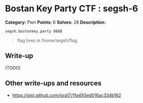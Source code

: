 # Bostan Key Party CTF : segsh-6

**Category:** Pwn
**Points:** 6
**Solves:** 28
**Description:**

`segsh.bostonkey.party 8888`

> flag lives in /home/segsh/flag 


## Write-up

(TODO)

## Other write-ups and resources

* <https://gist.github.com/isra17/1fa493ed016ac334b162> 

